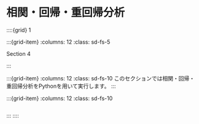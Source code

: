 # 相関・回帰・重回帰分析

::::{grid} 1

:::{grid-item}
:columns: 12
:class: sd-fs-5

Section 4

:::

:::{grid-item}
:columns: 12
:class: sd-fs-10
このセクションでは相関・回帰・重回帰分析をPythonを用いて実行します。
:::

:::{grid-item}
:columns: 12
:class: sd-fs-10

```{tableofcontents}
```
:::
::::
